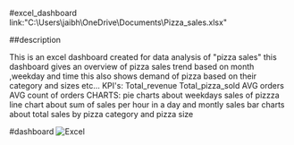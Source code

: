 #excel_dashboard
link:"C:\Users\jaibh\OneDrive\Documents\Pizza_sales.xlsx"

##description

This is an excel dashboard created for data analysis of "pizza sales" 
this dashboard gives an overview of pizza sales trend based on month ,weekday and time 
this also shows demand of pizza based on their category and sizes etc...
KPI's:
Total_revenue 
Total_pizza_sold
AVG orders 
AVG count of orders 
CHARTS:
pie charts about weekdays sales of pizzza
line chart about sum of sales per hour in a day and montly sales 
bar charts about total sales by pizza category and pizza size 

#dashboard
![Excel](https://github.com/user-attachments/assets/fa3dcf92-6f60-4966-a4aa-c80b62719020)
